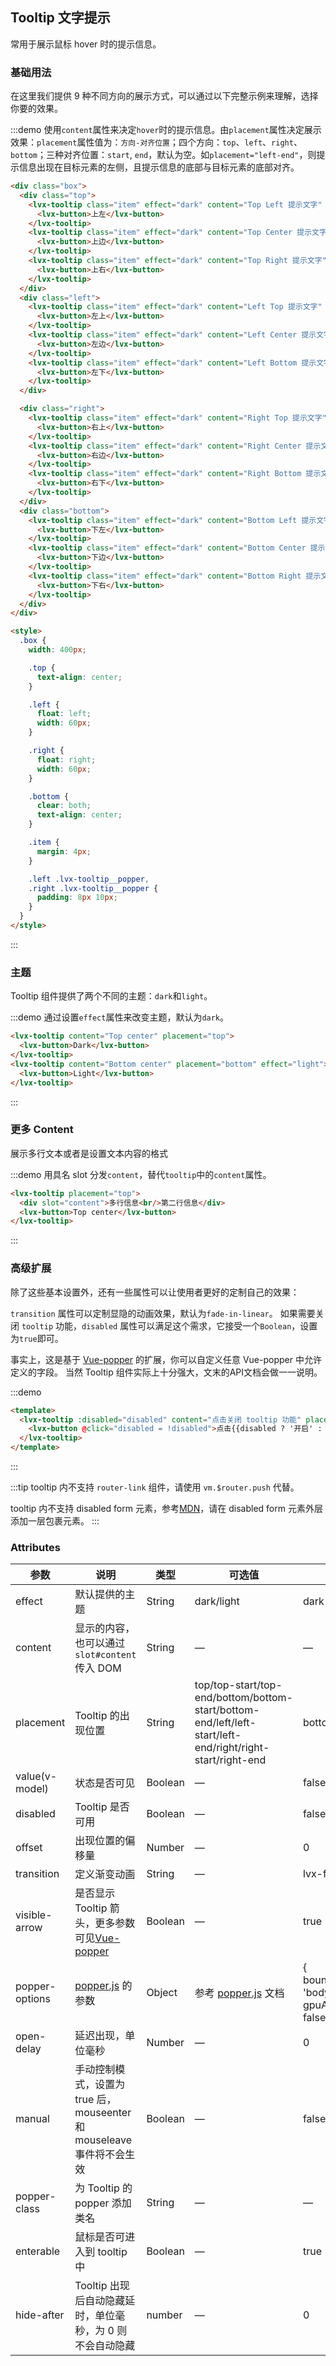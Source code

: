 <script>
  export default {
    data() {
      return {
        disabled: false
      };
    }
  };
</script>
<style>
  .demo-tooltip {
    .lvx-tooltip + .lvx-tooltip {
      margin-left: 15px;
    }
    .box {
      width: 400px;

      .top {
        text-align: center;
      }

      .left {
        float: left;
        width: 60px;
      }

      .right {
        float: right;
        width: 60px;
      }

      .bottom {
        clear: both;
        text-align: center;
      }

      .item {
        margin: 4px;
      }

      .left .lvx-tooltip__popper,
      .right .lvx-tooltip__popper {
        padding: 8px 10px;
      }
      .lvx-tooltip {
        margin-left: 0;
      }
    }
  }
</style>

## Tooltip 文字提示

常用于展示鼠标 hover 时的提示信息。

### 基础用法

在这里我们提供 9 种不同方向的展示方式，可以通过以下完整示例来理解，选择你要的效果。

:::demo 使用`content`属性来决定`hover`时的提示信息。由`placement`属性决定展示效果：`placement`属性值为：`方向-对齐位置`；四个方向：`top`、`left`、`right`、`bottom`；三种对齐位置：`start`, `end`，默认为空。如`placement="left-end"`，则提示信息出现在目标元素的左侧，且提示信息的底部与目标元素的底部对齐。

```html
<div class="box">
  <div class="top">
    <lvx-tooltip class="item" effect="dark" content="Top Left 提示文字" placement="top-start">
      <lvx-button>上左</lvx-button>
    </lvx-tooltip>
    <lvx-tooltip class="item" effect="dark" content="Top Center 提示文字" placement="top">
      <lvx-button>上边</lvx-button>
    </lvx-tooltip>
    <lvx-tooltip class="item" effect="dark" content="Top Right 提示文字" placement="top-end">
      <lvx-button>上右</lvx-button>
    </lvx-tooltip>
  </div>
  <div class="left">
    <lvx-tooltip class="item" effect="dark" content="Left Top 提示文字" placement="left-start">
      <lvx-button>左上</lvx-button>
    </lvx-tooltip>
    <lvx-tooltip class="item" effect="dark" content="Left Center 提示文字" placement="left">
      <lvx-button>左边</lvx-button>
    </lvx-tooltip>
    <lvx-tooltip class="item" effect="dark" content="Left Bottom 提示文字" placement="left-end">
      <lvx-button>左下</lvx-button>
    </lvx-tooltip>
  </div>

  <div class="right">
    <lvx-tooltip class="item" effect="dark" content="Right Top 提示文字" placement="right-start">
      <lvx-button>右上</lvx-button>
    </lvx-tooltip>
    <lvx-tooltip class="item" effect="dark" content="Right Center 提示文字" placement="right">
      <lvx-button>右边</lvx-button>
    </lvx-tooltip>
    <lvx-tooltip class="item" effect="dark" content="Right Bottom 提示文字" placement="right-end">
      <lvx-button>右下</lvx-button>
    </lvx-tooltip>
  </div>
  <div class="bottom">
    <lvx-tooltip class="item" effect="dark" content="Bottom Left 提示文字" placement="bottom-start">
      <lvx-button>下左</lvx-button>
    </lvx-tooltip>
    <lvx-tooltip class="item" effect="dark" content="Bottom Center 提示文字" placement="bottom">
      <lvx-button>下边</lvx-button>
    </lvx-tooltip>
    <lvx-tooltip class="item" effect="dark" content="Bottom Right 提示文字" placement="bottom-end">
      <lvx-button>下右</lvx-button>
    </lvx-tooltip>
  </div>
</div>

<style>
  .box {
    width: 400px;

    .top {
      text-align: center;
    }

    .left {
      float: left;
      width: 60px;
    }

    .right {
      float: right;
      width: 60px;
    }

    .bottom {
      clear: both;
      text-align: center;
    }

    .item {
      margin: 4px;
    }

    .left .lvx-tooltip__popper,
    .right .lvx-tooltip__popper {
      padding: 8px 10px;
    }
  }
</style>
```
:::

### 主题

Tooltip 组件提供了两个不同的主题：`dark`和`light`。


:::demo 通过设置`effect`属性来改变主题，默认为`dark`。
```html
<lvx-tooltip content="Top center" placement="top">
  <lvx-button>Dark</lvx-button>
</lvx-tooltip>
<lvx-tooltip content="Bottom center" placement="bottom" effect="light">
  <lvx-button>Light</lvx-button>
</lvx-tooltip>
```
:::

### 更多 Content

展示多行文本或者是设置文本内容的格式

:::demo 用具名 slot 分发`content`，替代`tooltip`中的`content`属性。
```html
<lvx-tooltip placement="top">
  <div slot="content">多行信息<br/>第二行信息</div>
  <lvx-button>Top center</lvx-button>
</lvx-tooltip>
```
:::

### 高级扩展

除了这些基本设置外，还有一些属性可以让使用者更好的定制自己的效果：

`transition` 属性可以定制显隐的动画效果，默认为`fade-in-linear`。
如果需要关闭 `tooltip` 功能，`disabled` 属性可以满足这个需求，它接受一个`Boolean`，设置为`true`即可。

事实上，这是基于 [Vue-popper](https://github.com/element-component/vue-popper) 的扩展，你可以自定义任意 Vue-popper 中允许定义的字段。
当然 Tooltip 组件实际上十分强大，文末的API文档会做一一说明。

:::demo
```html
<template>
  <lvx-tooltip :disabled="disabled" content="点击关闭 tooltip 功能" placement="bottom" effect="light">
    <lvx-button @click="disabled = !disabled">点击{{disabled ? '开启' : '关闭'}} tooltip 功能</lvx-button>
  </lvx-tooltip>
</template>
```
:::

:::tip
tooltip 内不支持 `router-link` 组件，请使用 `vm.$router.push` 代替。

tooltip 内不支持 disabled form 元素，参考[MDN](https://developer.mozilla.org/en-US/docs/Web/Events/mouseenter)，请在 disabled form 元素外层添加一层包裹元素。
:::

### Attributes
| 参数               | 说明                                                     | 类型              | 可选值      | 默认值 |
|--------------------|----------------------------------------------------------|-------------------|-------------|--------|
|  effect        |  默认提供的主题  | String            | dark/light | dark  |
|  content        |  显示的内容，也可以通过 `slot#content` 传入 DOM  | String            | — | — |
|  placement        |  Tooltip 的出现位置  | String           |  top/top-start/top-end/bottom/bottom-start/bottom-end/left/left-start/left-end/right/right-start/right-end |  bottom |
|  value(v-model) |  状态是否可见  | Boolean           | — |  false |
|  disabled       |  Tooltip 是否可用  | Boolean           | — |  false |
|  offset        |  出现位置的偏移量  | Number           | — |  0 |
|  transition     |  定义渐变动画      | String             | — | lvx-fade-in-linear |
|  visible-arrow   |  是否显示 Tooltip 箭头，更多参数可见[Vue-popper](https://github.com/element-component/vue-popper) | Boolean | — | true |
|  popper-options        | [popper.js](https://popper.js.org/documentation.html) 的参数 | Object            | 参考 [popper.js](https://popper.js.org/documentation.html) 文档 | { boundariesElement: 'body', gpuAcceleration: false } |
| open-delay | 延迟出现，单位毫秒 | Number | — | 0 |
| manual | 手动控制模式，设置为 true 后，mouseenter 和 mouseleave 事件将不会生效 | Boolean | — | false |
| popper-class | 为 Tooltip 的 popper 添加类名 | String | — | — |
| enterable | 鼠标是否可进入到 tooltip 中 | Boolean | — | true |
| hide-after | Tooltip 出现后自动隐藏延时，单位毫秒，为 0 则不会自动隐藏 | number | — | 0 |
